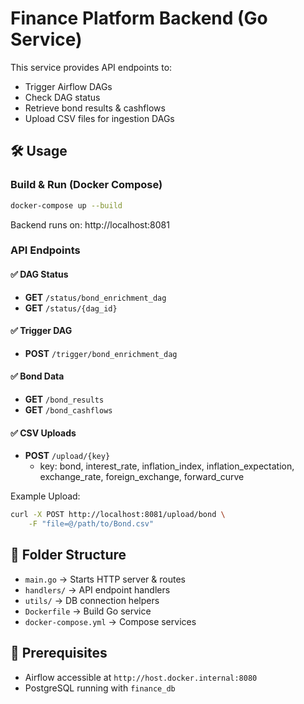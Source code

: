 # Finance Platform Backend (Go Service)

This service provides API endpoints to:
- Trigger Airflow DAGs
- Check DAG status
- Retrieve bond results & cashflows
- Upload CSV files for ingestion DAGs

## 🛠 Usage

### Build & Run (Docker Compose)
```bash
docker-compose up --build
```

Backend runs on: http://localhost:8081

### API Endpoints

#### ✅ DAG Status
- **GET** `/status/bond_enrichment_dag`
- **GET** `/status/{dag_id}`

#### ✅ Trigger DAG
- **POST** `/trigger/bond_enrichment_dag`

#### ✅ Bond Data
- **GET** `/bond_results`
- **GET** `/bond_cashflows`

#### ✅ CSV Uploads
- **POST** `/upload/{key}`
  - key: bond, interest_rate, inflation_index, inflation_expectation, exchange_rate, foreign_exchange, forward_curve

Example Upload:
```bash
curl -X POST http://localhost:8081/upload/bond \
    -F "file=@/path/to/Bond.csv"
```

## 📂 Folder Structure
- `main.go` → Starts HTTP server & routes
- `handlers/` → API endpoint handlers
- `utils/` → DB connection helpers
- `Dockerfile` → Build Go service
- `docker-compose.yml` → Compose services

## 🔗 Prerequisites
- Airflow accessible at `http://host.docker.internal:8080`
- PostgreSQL running with `finance_db`

